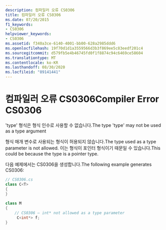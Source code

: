 ```yaml
---
description: 컴파일러 오류 CS0306
title: 컴파일러 오류 CS0306
ms.date: 07/20/2015
f1_keywords:
- CS0306
helpviewer_keywords:
- CS0306
ms.assetid: f340a3ce-6140-4001-bb00-628a2985ddd6
ms.openlocfilehash: 19f70d1d1a3559566d3b3f869ee5c83eedf201c4
ms.sourcegitcommit: d579fb5e4b46745fd0f1f8874c94c6469ce58604
ms.translationtype: MT
ms.contentlocale: ko-KR
ms.lasthandoff: 08/30/2020
ms.locfileid: "89141441"
---
```

# <a name="compiler-error-cs0306"></a><span data-ttu-id="92f34-103">컴파일러 오류 CS0306</span><span class="sxs-lookup"><span data-stu-id="92f34-103">Compiler Error CS0306</span></span>
<span data-ttu-id="92f34-104">'type' 형식은 형식 인수로 사용할 수 없습니다.</span><span class="sxs-lookup"><span data-stu-id="92f34-104">The type 'type' may not be used as a type argument</span></span>  
  
 <span data-ttu-id="92f34-105">형식 매개 변수로 사용되는 형식이 허용되지 않습니다.</span><span class="sxs-lookup"><span data-stu-id="92f34-105">The type used as a type parameter is not allowed.</span></span> <span data-ttu-id="92f34-106">이는 형식이 포인터 형식이기 때문일 수 있습니다.</span><span class="sxs-lookup"><span data-stu-id="92f34-106">This could be because the type is a pointer type.</span></span>  
  
 <span data-ttu-id="92f34-107">다음 예제에서는 CS0306을 생성합니다.</span><span class="sxs-lookup"><span data-stu-id="92f34-107">The following example generates CS0306:</span></span>  
  
```csharp  
// CS0306.cs  
class C<T>  
{  
}  
  
class M  
{  
    // CS0306 – int* not allowed as a type parameter  
     C<int*> f;  
}  
```
